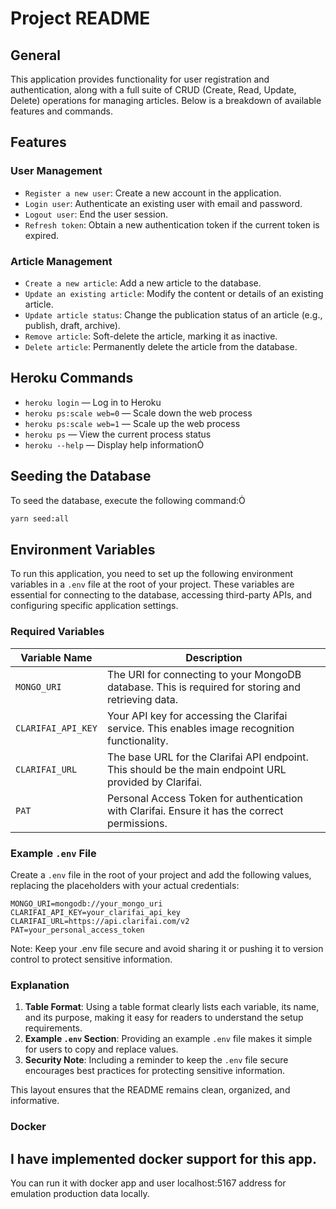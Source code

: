 # Project README

## General

This application provides functionality for user registration and authentication, along with a full suite of CRUD (Create, Read, Update, Delete) operations for managing articles. Below is a breakdown of available features and commands.

## Features
### User Management
- `Register a new user`: Create a new account in the application.
- `Login user`: Authenticate an existing user with email and password.
- `Logout user`: End the user session.
- `Refresh token`: Obtain a new authentication token if the current token is expired.

### Article Management

- `Create a new article`: Add a new article to the database.
- `Update an existing article`: Modify the content or details of an existing article.
- `Update article status`: Change the publication status of an article (e.g., publish, draft, archive).
- `Remove article`: Soft-delete the article, marking it as inactive.
- `Delete article`: Permanently delete the article from the database.
## Heroku Commands

- `heroku login` — Log in to Heroku
- `heroku ps:scale web=0` — Scale down the web process
- `heroku ps:scale web=1` — Scale up the web process
- `heroku ps` — View the current process status
- `heroku --help` — Display help information

## Seeding the Database

To seed the database, execute the following command:

```bash
yarn seed:all
```

## Environment Variables

To run this application, you need to set up the following environment variables in a `.env` file at the root of your project. These variables are essential for connecting to the database, accessing third-party APIs, and configuring specific application settings.

### Required Variables

| Variable Name      | Description                                                                                      |
|--------------------|--------------------------------------------------------------------------------------------------|
| `MONGO_URI`        | The URI for connecting to your MongoDB database. This is required for storing and retrieving data. |
| `CLARIFAI_API_KEY` | Your API key for accessing the Clarifai service. This enables image recognition functionality.     |
| `CLARIFAI_URL`     | The base URL for the Clarifai API endpoint. This should be the main endpoint URL provided by Clarifai. |
| `PAT`              | Personal Access Token for authentication with Clarifai. Ensure it has the correct permissions.    |

### Example `.env` File

Create a `.env` file in the root of your project and add the following values, replacing the placeholders with your actual credentials:

```plaintext
MONGO_URI=mongodb://your_mongo_uri
CLARIFAI_API_KEY=your_clarifai_api_key
CLARIFAI_URL=https://api.clarifai.com/v2
PAT=your_personal_access_token
```

Note: Keep your .env file secure and avoid sharing it or pushing it to version control to protect sensitive information.

### Explanation

1. **Table Format**: Using a table format clearly lists each variable, its name, and its purpose, making it easy for readers to understand the setup requirements.
2. **Example `.env` Section**: Providing an example `.env` file makes it simple for users to copy and replace values.
3. **Security Note**: Including a reminder to keep the `.env` file secure encourages best practices for protecting sensitive information.

This layout ensures that the README remains clean, organized, and informative.

### Docker

## I have implemented docker support for this app.

You can run it with docker app and user localhost:5167 address for emulation production data locally.